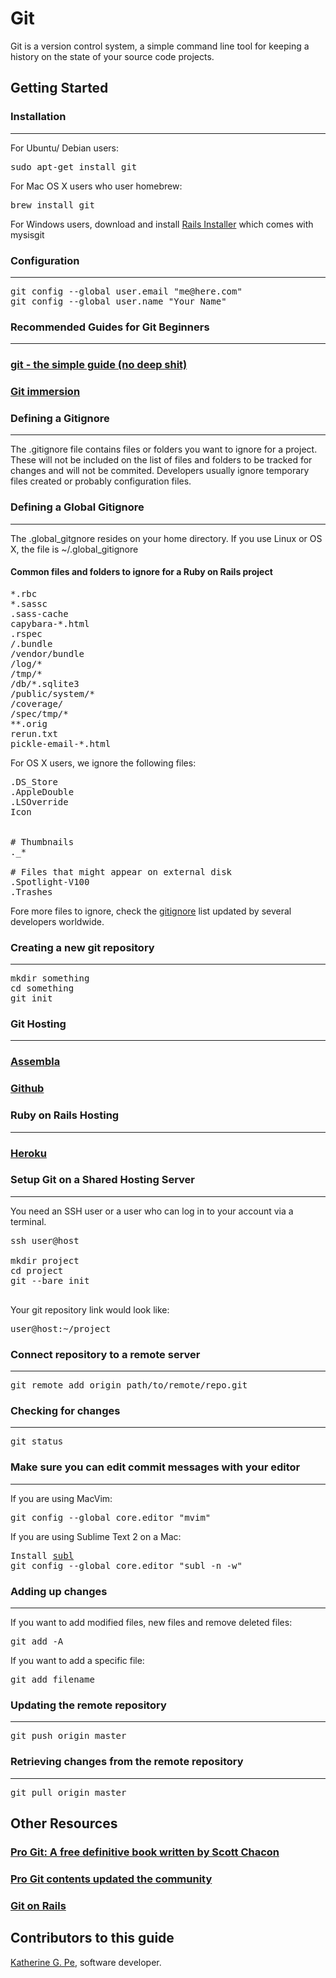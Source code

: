 # Git

Git is a version control system, a simple command line tool for keeping a history on the state of your source code projects.

## Getting Started


### Installation
-------------------------

For Ubuntu/ Debian users:


<pre>
sudo apt-get install git
</pre>

For Mac OS X users who user homebrew:

<pre>
brew install git
</pre>

For Windows users, download and install <a href="http://railsinstaller.org/" target="_blank">Rails Installer</a> which comes with mysisgit

### Configuration
-------------------------

<pre>
git config --global user.email "me@here.com"
git config --global user.name "Your Name"
</pre>

### Recommended Guides for Git Beginners
-------------------------

### <a href ="http://rogerdudler.github.com/git-guide/" target="_blank"> git - the simple guide (no deep shit) </a>

### <a href ="http://gitimmersion.com/" target="_blank"> Git immersion </a>


### Defining a Gitignore
-------------------------

The .gitignore file contains files or folders you want to ignore for a project. These will not be included on the list of files and folders to be tracked for changes and will not be commited. Developers usually ignore temporary files created or probably configuration files.


### Defining a Global Gitignore
-------------------------------

The .global_gitgnore resides on your home directory. If you use Linux or OS X, the file is ~/.global_gitignore

#### Common files and folders to ignore for a Ruby on Rails project

<pre>
*.rbc
*.sassc
.sass-cache
capybara-*.html
.rspec
/.bundle
/vendor/bundle
/log/*
/tmp/*
/db/*.sqlite3
/public/system/*
/coverage/
/spec/tmp/*
**.orig
rerun.txt
pickle-email-*.html
</pre>

For OS X users, we ignore the following files:

<pre>
.DS_Store
.AppleDouble
.LSOverride
Icon


# Thumbnails
._*

# Files that might appear on external disk
.Spotlight-V100
.Trashes
</pre>

Fore more files to ignore, check the <a href="https://github.com/github/gitignore/tree/master/Global" target="_blank">gitignore</a> list updated by several developers worldwide.

### Creating a new git repository
-------------------------------

<pre>
mkdir something
cd something
git init
</pre>



### Git Hosting
-------------------------------

### <a href ="http://assembla.com/" target="_blank"> Assembla </a>

### <a href ="https://github.com/" target="_blank"> Github </a>


### Ruby on Rails Hosting
-------------------------------

### <a href ="https://heroku.com/" target="_blank"> Heroku </a>


### Setup Git on a Shared Hosting Server
-------------------------------

You need an SSH user or a user who can log in to your account via a terminal.

<pre>
ssh user@host

mkdir project
cd project
git --bare init

</pre>

Your git repository link would look like:


<pre>
user@host:~/project
</pre>

### Connect repository to a remote server
-------------------------------

<pre>
git remote add origin path/to/remote/repo.git
</pre>

### Checking for changes
-------------------------------

<pre>
git status
</pre>

### Make sure you can edit commit messages with your editor
-------------------------------

If you are using MacVim:

<pre>
git config --global core.editor "mvim"
</pre>

If you are using Sublime Text 2 on a Mac:

<pre>
Install <a href="http://www.sublimetext.com/docs/2/osx_command_line.html" target="_blank">subl</a>
git config --global core.editor "subl -n -w"
</pre>

### Adding up changes
-------------------------------

If you want to add modified files, new files and remove deleted files:

<pre>
git add -A
</pre>

If you want to add a specific file:

<pre>
git add filename
</pre>


### Updating the remote repository
-------------------------------

<pre>
git push origin master
</pre>


### Retrieving changes from the remote repository
-------------------------------

<pre>
git pull origin master
</pre>


## Other Resources

### <a href ="http://git-scm.com/book" target="_blank"> Pro Git: A free definitive book written by Scott Chacon</a>
### <a href ="https://github.com/progit/progit" target="_blank"> Pro Git contents updated the community</a>
### <a href ="http://railscasts.com/episodes/96-git-on-rails" target="_blank"> Git on Rails </a>


## Contributors to this guide

<a href ="https://blog.bridgeutiopiaweb.com" target="_blank"> Katherine G. Pe</a>, software developer.

